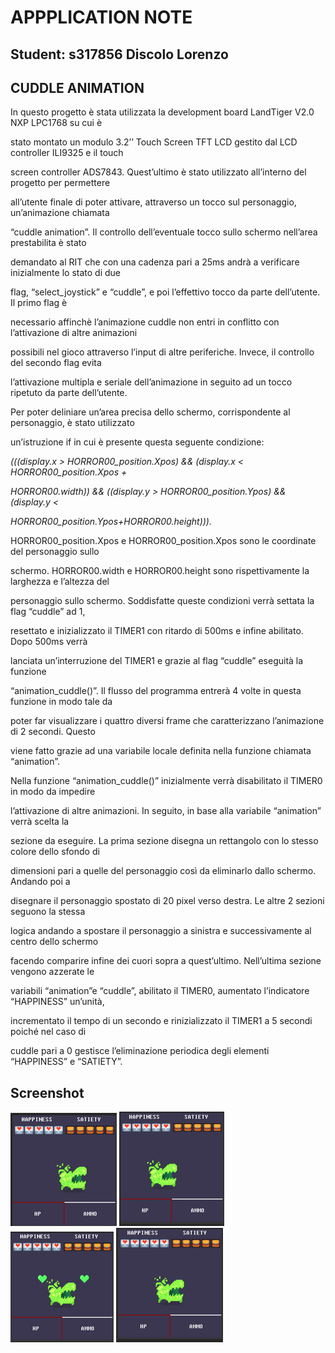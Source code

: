﻿# APPPLICATION NOTE
## Student: s317856 Discolo Lorenzo
## CUDDLE ANIMATION  


In questo progetto è stata utilizzata la development board LandTiger V2.0 NXP LPC1768 su cui è

stato montato un modulo 3.2’’ Touch Screen TFT LCD gestito dal LCD controller ILI9325 e il touch

screen controller ADS7843. Quest’ultimo è stato utilizzato all’interno del progetto per permettere

all’utente finale di poter attivare, attraverso un tocco sul personaggio, un’animazione chiamata

“cuddle animation”. Il controllo dell’eventuale tocco sullo schermo nell’area prestabilita è stato

demandato al RIT che con una cadenza pari a 25ms andrà a verificare inizialmente lo stato di due

flag, “select\_joystick” e “cuddle”, e poi l’effettivo tocco da parte dell’utente. Il primo flag è

necessario affinchè l’animazione cuddle non entri in conflitto con l’attivazione di altre animazioni

possibili nel gioco attraverso l’input di altre periferiche. Invece, il controllo del secondo flag evita

l’attivazione multipla e seriale dell’animazione in seguito ad un tocco ripetuto da parte dell’utente.

Per poter deliniare un’area precisa dello schermo, corrispondente al personaggio, è stato utilizzato

un’istruzione if in cui è presente questa seguente condizione:

*(((display.x > HORROR00\_position.Xpos) && (display.x < HORROR00\_position.Xpos +*

*HORROR00.width)) && ((display.y > HORROR00\_position.Ypos) && (display.y <*

*HORROR00\_position.Ypos+HORROR00.height))).*

HORROR00\_position.Xpos e HORROR00\_position.Xpos sono le coordinate del personaggio sullo

schermo. HORROR00.width e HORROR00.height sono rispettivamente la larghezza e l’altezza del

personaggio sullo schermo. Soddisfatte queste condizioni verrà settata la flag “cuddle” ad 1,

resettato e inizializzato il TIMER1 con ritardo di 500ms e infine abilitato. Dopo 500ms verrà

lanciata un’interruzione del TIMER1 e grazie al flag “cuddle” eseguità la funzione

“animation\_cuddle()”. Il flusso del programma entrerà 4 volte in questa funzione in modo tale da

poter far visualizzare i quattro diversi frame che caratterizzano l’animazione di 2 secondi. Questo

viene fatto grazie ad una variabile locale definita nella funzione chiamata “animation”.

Nella funzione “animation\_cuddle()” inizialmente verrà disabilitato il TIMER0 in modo da impedire

l’attivazione di altre animazioni. In seguito, in base alla variabile “animation” verrà scelta la

sezione da eseguire. La prima sezione disegna un rettangolo con lo stesso colore dello sfondo di

dimensioni pari a quelle del personaggio così da eliminarlo dallo schermo. Andando poi a

disegnare il personaggio spostato di 20 pixel verso destra. Le altre 2 sezioni seguono la stessa

logica andando a spostare il personaggio a sinistra e successivamente al centro dello schermo

facendo comparire infine dei cuori sopra a quest’ultimo. Nell’ultima sezione vengono azzerate le

variabili “animation”e “cuddle”, abilitato il TIMER0, aumentato l’indicatore “HAPPINESS” un’unità,

incrementato il tempo di un secondo e rinizializzato il TIMER1 a 5 secondi poiché nel caso di

cuddle pari a 0 gestisce l’eliminazione periodica degli elementi “HAPPINESS” e “SATIETY”.

## Screenshot

![Screenshot](./cuddle1.png)
![Screenshot](./cuddle2.png)
![Screenshot](./cuddle3.png)
![Screenshot](./cuddle4.png)

